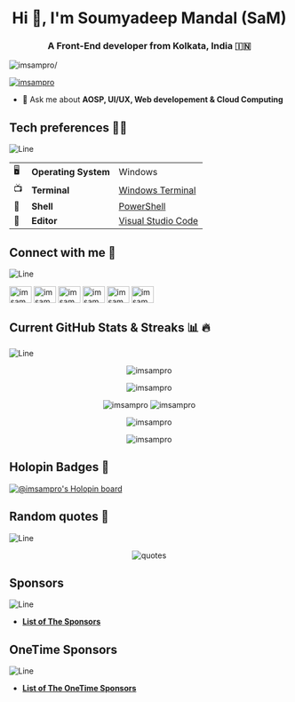 <h1 align="center">Hi 👋, I'm Soumyadeep Mandal (SaM)</h1>

<h3 align="center">A Front-End developer from Kolkata, India 🇮🇳</h3>
<p align="left"> <img src=https://komarev.com/ghpvc/?username=imsampro alt=imsampro/> </p>

<p align="left"> <a href="https://twitter.com/imsampro" target="blank"><img src="https://img.shields.io/twitter/follow/imsampro?logo=twitter&style=for-the-badge" alt="imsampro" /></a> </p>

- 💬 Ask me about **AOSP, UI/UX, Web developement & Cloud Computing**

## Tech preferences 🧑‍💻
![Line](https://user-images.githubusercontent.com/85225156/171937799-8fc9e255-9889-4642-9c92-6df85fb86e82.gif)

| |                       |                                                           |
|-|-----------------------|-----------------------------------------------------------|
|🖥| **Operating System** | Windows                                                   |
|📺| **Terminal**         | [Windows Terminal](https://github.com/microsoft/terminal) |
|🐚| **Shell**            | [PowerShell](https://github.com/PowerShell/PowerShell)    |
|📝| **Editor**           | [Visual Studio Code](https://github.com/Microsoft/vscode) |


## Connect with me 🤝
![Line](https://user-images.githubusercontent.com/85225156/171937799-8fc9e255-9889-4642-9c92-6df85fb86e82.gif)

<p align="left">
<a href="https://twitter.com/imsampro" target="blank"><img align="center" src="https://cdn.jsdelivr.net/npm/simple-icons@3.0.1/icons/twitter.svg" alt="imsampro" height="30" width="40" /></a>
<a href="https://linkedin.com/in/imsampro" target="blank"><img align="center" src="https://cdn.jsdelivr.net/npm/simple-icons@3.0.1/icons/linkedin.svg" alt="imsampro" height="30" width="40" /></a>
<a href="https://dev.to/imsampro" target="blank"><img align="center" src="https://cdn.jsdelivr.net/npm/simple-icons@3.0.1/icons/dev-dot-to.svg" alt="imsampro" height="30" width="40" /></a>
<a href="https://facebook.com/imsampro" target="blank"><img align="center" src="https://cdn.jsdelivr.net/npm/simple-icons@3.0.1/icons/facebook.svg" alt="imsampro" height="30" width="40" /></a>
<a href="https://instagram.com/imsampro" target="blank"><img align="center" src="https://cdn.jsdelivr.net/npm/simple-icons@3.0.1/icons/instagram.svg" alt="imsampro" height="30" width="40" /></a>
<a href="https://codepen.io/imsampro" target="blank"><img align="center" src="https://cdn.jsdelivr.net/npm/simple-icons@3.0.1/icons/codepen.svg" alt="imsampro" height="30" width="40" /></a>
</p>

## Current GitHub Stats & Streaks 📊 🔥
![Line](https://user-images.githubusercontent.com/85225156/171937799-8fc9e255-9889-4642-9c92-6df85fb86e82.gif)

<p align="center"> <img src=https://github-readme-stats.vercel.app/api?username=imsampro&show_icons=true alt=imsampro /> </p>
<p align="center"> <img src=https://github-readme-stats.vercel.app/api/top-langs/?username=imsampro&show_icons=true&hide_border=false&count_private=true&include_all_commits=true&layout=compact  alt=imsampro /> </p>
<p align="center">
<img src= "https://github-profile-summary-cards.vercel.app/api/cards/repos-per-language?username=imsampro&theme=github" alt="imsampro">
 <img src= "https://github-profile-summary-cards.vercel.app/api/cards/most-commit-language?username=imsampro&theme=github" alt="imsampro">
</p>
<p align="center"> <img src=http://github-readme-streak-stats.herokuapp.com?user=imsampro&date_format=j%20M%5B%20Y%5D alt=imsampro /> </p>

<p align="center"> <img src=https://github-profile-trophy.vercel.app/?username=imsampro&margin-w=15&margin-h=15 alt=imsampro /> </p>

## Holopin Badges 📛
[![@imsampro's Holopin board](https://holopin.io/api/user/board?user=imsampro)](https://holopin.io/@imsampro)

## Random quotes 📄
![Line](https://user-images.githubusercontent.com/85225156/171937799-8fc9e255-9889-4642-9c92-6df85fb86e82.gif)

<p align="center"> <img alt="quotes" src="https://quotes-github-readme.vercel.app/api?type=horizontal&theme=default"> </p>

## Sponsors
![Line](https://user-images.githubusercontent.com/85225156/171937799-8fc9e255-9889-4642-9c92-6df85fb86e82.gif)

- [**List of The Sponsors**](https://github.com/ImSaMPro/imsampro/blob/Sponsor/Sponsors.md)

## OneTime Sponsors
![Line](https://user-images.githubusercontent.com/85225156/171937799-8fc9e255-9889-4642-9c92-6df85fb86e82.gif)

- [**List of The OneTime Sponsors**](https://github.com/ImSaMPro/imsampro/blob/OneTime-Sponsor/OneTime-Sponsors.md)

